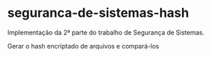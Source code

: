 # seguranca-de-sistemas-hash

Implementação da 2ª parte do trabalho de Segurança de Sistemas.

Gerar o hash encriptado de arquivos e compará-los

